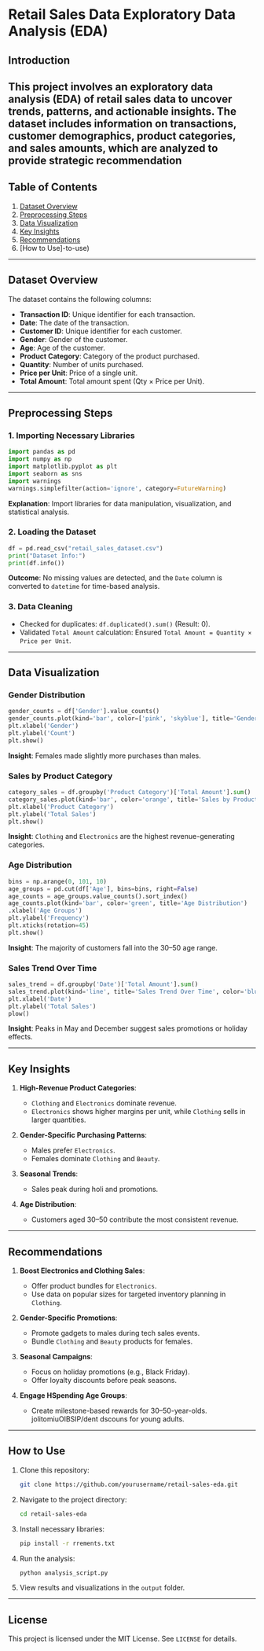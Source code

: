 # Retail Sales Data Exploratory Data Analysis (EDA)

## Introduction
This project involves an exploratory data analysis (EDA) of retail sales data to uncover trends, patterns, and actionable insights. The dataset includes information on transactions, customer demographics, product categories, and sales amounts, which are analyzed to provide strategic recommendation
---

## Table of Contents
1. [Dataset Overview](#dataset-overview)
2. [Preprocessing Steps](#preprocessing-steps)
3. [Data Visualization](#data-visualization)
4. [Key Insights](#key-insights)
5. [Recommendations](#recommendations)
6. [How to Use]-to-use)

---

## Dataset Overview
The dataset contains the following columns:
- **Transaction ID**: Unique identifier for each transaction.
- **Date**: The date of the transaction.
- **Customer ID**: Unique identifier for each customer.
- **Gender**: Gender of the customer.
- **Age**: Age of the customer.
- **Product Category**: Category of the product purchased.
- **Quantity**: Number of units purchased.
- **Price per Unit**: Price of a single unit.
- **Total Amount**: Total amount spent (Qty × Price per Unit).

---

## Preprocessing Steps
### 1. Importing Necessary Libraries
```python
import pandas as pd
import numpy as np
import matplotlib.pyplot as plt
import seaborn as sns
import warnings
warnings.simplefilter(action='ignore', category=FutureWarning)
```
**Explanation**: Import libraries for data manipulation, visualization, and statistical analysis.

### 2. Loading the Dataset
```python
df = pd.read_csv("retail_sales_dataset.csv")
print("Dataset Info:")
print(df.info())
```
**Outcome**: No missing values are detected, and the `Date` column is converted to `datetime` for time-based analysis.

### 3. Data Cleaning
- Checked for duplicates: `df.duplicated().sum()` (Result: 0).
- Validated `Total Amount` calculation: Ensured `Total Amount = Quantity × Price per Unit`.

---

## Data Visualization
### Gender Distribution
```python
gender_counts = df['Gender'].value_counts()
gender_counts.plot(kind='bar', color=['pink', 'skyblue'], title='Gender Distribution')
plt.xlabel('Gender')
plt.ylabel('Count')
plt.show()
```
**Insight**: Females made slightly more purchases than males.

### Sales by Product Category
```python
category_sales = df.groupby('Product Category')['Total Amount'].sum()
category_sales.plot(kind='bar', color='orange', title='Sales by Product Category')
plt.xlabel('Product Category')
plt.ylabel('Total Sales')
plt.show()
```
**Insight**: `Clothing` and `Electronics` are the highest revenue-generating categories.

### Age Distribution
```python
bins = np.arange(0, 101, 10)
age_groups = pd.cut(df['Age'], bins=bins, right=False)
age_counts = age_groups.value_counts().sort_index()
age_counts.plot(kind='bar', color='green', title='Age Distribution')
.xlabel('Age Groups')
plt.ylabel('Frequency')
plt.xticks(rotation=45)
plt.show()
```
**Insight**: The majority of customers fall into the 30–50 age range.

### Sales Trend Over Time
```python
sales_trend = df.groupby('Date')['Total Amount'].sum()
sales_trend.plot(kind='line', title='Sales Trend Over Time', color='blue')
plt.xlabel('Date')
plt.ylabel('Total Sales')
plow()
```
**Insight**: Peaks in May and December suggest sales promotions or holiday effects.

---

## Key Insights
1. **High-Revenue Product Categories**:
   - `Clothing` and `Electronics` dominate revenue.
   - `Electronics` shows higher margins per unit, while `Clothing` sells in larger quantities.

2. **Gender-Specific Purchasing Patterns**:
   - Males prefer `Electronics`.
   - Females dominate `Clothing` and `Beauty`.

3. **Seasonal Trends**:
   - Sales peak during holi and promotions.

4. **Age Distribution**:
   - Customers aged 30–50 contribute the most consistent revenue.

---

## Recommendations
1. **Boost Electronics and Clothing Sales**:
   - Offer product bundles for `Electronics`.
   - Use data on popular sizes for targeted inventory planning in `Clothing`.

2. **Gender-Specific Promotions**:
   - Promote gadgets to males during tech sales events.
   - Bundle `Clothing` and `Beauty` products for females.

3. **Seasonal Campaigns**:
   - Focus on holiday promotions (e.g., Black Friday).
   - Offer loyalty discounts before peak seasons.

4. **Engage HSpending Age Groups**:
   - Create milestone-based rewards for 30–50-year-olds.
   jolitomiuOIBSIP/dent dscouns for young adults.

---

## How to Use
1. Clone this repository:
   ```bash
   git clone https://github.com/yourusername/retail-sales-eda.git
   ```
2. Navigate to the project directory:
   ```bash
   cd retail-sales-eda
   ```
3. Install necessary libraries:
   ```bash
   pip install -r rrements.txt
   ```
4. Run the analysis:
   ```bash
   python analysis_script.py
   ```
5. View results and visualizations in the `output` folder.

---

## License
This project is licensed under the MIT License. See `LICENSE` for details.




```python

```
